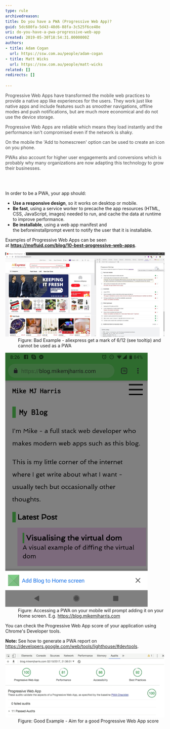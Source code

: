 ```yaml
---
type: rule
archivedreason: 
title: Do you have a PWA (Progressive Web App)?
guid: 5dc680fa-5d43-48d6-88fa-3c525f6ce48e
uri: do-you-have-a-pwa-progressive-web-app
created: 2019-05-30T18:54:31.0000000Z
authors:
- title: Adam Cogan
  url: https://ssw.com.au/people/adam-cogan
- title: Matt Wicks
  url: https://ssw.com.au/people/matt-wicks
related: []
redirects: []

---
```



<p class="ssw15-rteElement-P"></p><div><div><p class="ssw15-rteElement-P"><span style="color:#444444;"><span style="color:#ffffff;font-family:wf_segoe-ui_normal, "segoe ui", "segoe wp", tahoma, arial, sans-serif;font-size:15px;white-space:pre-wrap;background-color:#911844;"></span>Progressive Web Apps have transformed the mobile web practices to provide a native app like experiences for the users. They work just like native apps and include features such as smoother navigations, offline modes and push notifications, but are much more economical and do not use the device storage. </span></p><p class="ssw15-rteElement-P"><span style="color:#444444;">Progressive Web Apps are reliable which means they load instantly and the performance isn't compromised even if the network is shaky. </span></p><p class="ssw15-rteElement-P"><span style="color:#444444;">On the mobile the 'Add to homescreen' option can be used to create an icon on you phone. </span></p><p class="ssw15-rteElement-P"><span style="color:#444444;">PWAs also account for higher user engagements and conversions which is probably why many organizations are now adapting this technology to grow their businesses.</span></p></div></div>
<br><excerpt class='endintro'></excerpt><br>
<p>​In order to be a PWA, your app should:<br></p><ul><li> 
      <b>Use a responsive design</b>, so it works on desktop or mobile.</li><li> 
      <b>Be fast</b>, using a service worker to precache the app resources (HTML, CSS, JavaScript, images) needed to run, and cache the​ data at runtime to improve performance.<br></li><li> 
      <b>Be installable</b>, using a web app manifest and the beforeinstallprompt event to notify the user that it is installable.​<br></li></ul><p>Examples of Progressive Web Apps can be seen at <a href="https://mofluid.com/blog/10-best-progressive-web-apps/"><b>https://mofluid.com/blog/10-best-progressive-web-apps</b></a>.​<br></p><dl class="badImage"><dt><img src="pwa-bad-example.jpg" alt="pwa-bad-example.jpg" style="width:750px;" /></dt><dd>Figure: Bad Example - aliexpress get a mark of 6/12 (see tooltip) and cannot be used as a PWA</dd></dl><dl class="image"><dt> 
      <img src="pwa-example.png" alt="pwa-example.png" style="width:450px;" />
      <br>
   </dt><dd>Figure: Accessing a PWA on your mobile will prompt adding it on your Home s​creen. E.g. <a href="https://blog.mikemjharris.com/">https://blog.mikemjharris.com</a><br></dd></dl><p class="ssw15-rteElement-P">You can check the Progressive Web App score of your application using Chrome's Developer tools. ​</p><p class="ssw15-rteElement-P">
         <b>Note: </b>See how to generate a PWA report on 
         <a href="https://developers.google.com/web/tools/lighthouse/#devtools">https://developers.google.com/web/tools/lighthouse/#devtools</a>.​<br></p><p></p><dl class="goodImage"><dt> 
            <img src="PWA-tools.png" alt="PWA-tools.png" />​</dt><dd>Figure: Good Example - Aim for a good Progressive Web App score<span style="color:#444444;">​​</span></dd></dl>


